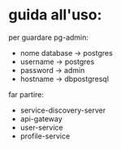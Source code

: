 
# guida all'uso:

per guardare pg-admin:
- nome database -> postgres
- username -> postgres
- password -> admin
- hostname -> dbpostgresql

far partire:
- service-discovery-server
- api-gateway
- user-service
- profile-service